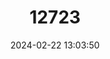 ---
title: "12723"
category: "Mallomys istapantap"
draft: false
date: 2024-02-22 13:03:50
languages:
  English: ["Subalpine Woolly Rat"]
---